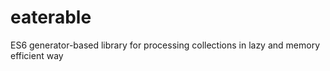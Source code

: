 # eaterable
ES6 generator-based library for processing collections in lazy and memory efficient way
